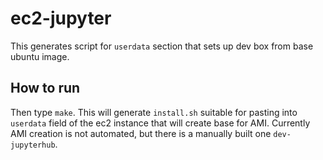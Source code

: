 # ec2-jupyter

This generates script for `userdata` section that sets up dev box from base ubuntu image.

## How to run

Then type `make`. This will generate `install.sh` suitable for pasting into
`userdata` field of the ec2 instance that will create base for AMI. Currently
AMI creation is not automated, but there is a manually built one
`dev-jupyterhub`.

